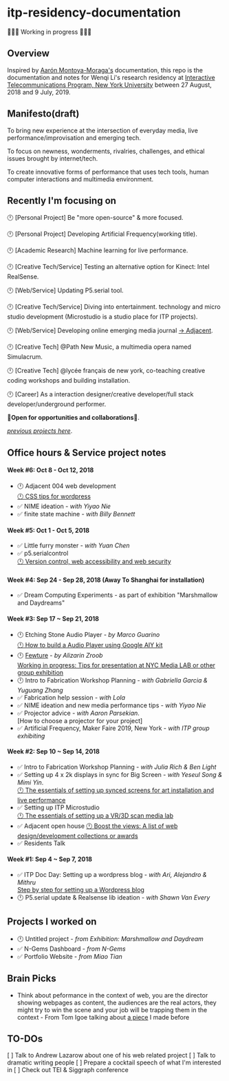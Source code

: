 # itp-residency-documentation
🤗🤗🤗 Working in progress 🤗🤗🤗

## Overview
Inspired by [Aarón Montoya-Moraga's](https://github.com/montoyamoraga/nyu-itp-research-resident) documentation, this repo is the documentation and notes for Wenqi Li's research residency at [Interactive Telecommunications Program, New York University](https://tisch.nyu.edu/itp) between 27 August, 2018 and 9  July, 2019.

## Manifesto(draft)
To bring new experience at the intersection of everyday media, live performance/improvisation and emerging tech.

To focus on newness, wonderments, rivalries, challenges, and ethical issues brought by internet/tech.

To create innovative forms of performance that uses tech tools, human computer interactions and multimedia environment.

## Recently I'm focusing on
🕛 [Personal Project] Be "more open-source" & more focused.  

🕛 [Personal Project] Developing Artificial Frequency(working title).  

🕛 [Academic Research] Machine learning for live performance.  

🕛 [Creative Tech/Service] Testing an alternative option for Kinect: Intel RealSense.  

🕛 [Web/Service] Updating P5.serial tool.  

🕛 [Creative Tech/Service] Diving into entertainment.   technology and micro studio development (Microstudio is a studio place for ITP projects).  

🕛 [Web/Service] Developing online emerging media journal  [-> Adjacent](https://itp.nyu.edu/adjacent/issue-3/).  

🕛 [Creative Tech] @Path New Music, a multimedia opera named Simulacrum.  

🕛 [Creative Tech] @lycée français de new york, co-teaching creative coding workshops and building installation.  

🕛 [Career] As a interaction designer/creative developer/full stack developer/underground performer.  

🤗**Open for opportunities and collaborations**🤗.  

*[previous projects here](www.wenqi.li)*.  
	
## Office hours & Service project notes
#### Week #6: Oct 8 - Oct 12, 2018
- 🕛 Adjacent 004 web development  
[🕛 CSS tips for wordpress]()
- ✅ NIME ideation - *with Yiyao Nie*
- ✅ finite state machine - *with Billy Bennett*
#### Week #5: Oct 1 - Oct 5, 2018
- ✅ Little furry monster - *with Yuan Chen*
- ✅ p5.serialcontrol  
[🕛 Version control, web accessibility and web security]()
#### Week #4: Sep 24 - Sep 28, 2018 (Away To Shanghai for installation) 
- ✅ Dream Computing Experiments - as part of exhibition "Marshmallow and Daydreams"
#### Week #3: Sep 17 ~ Sep 21, 2018
- 🕛 Etching Stone Audio Player - *by Marco Guarino*  
[🕛 How to build a Audio Player using Google AIY kit]() 
- 🕛 [Fewture](http://zroob.com/fewture/) - *by Alizarin Zroob*  
[Working in progress: Tips for presentation at NYC Media LAB or other group exhibition ]()
- 🕛 Intro to Fabrication Workshop Planning - *with Gabriella Garcia & Yuguang Zhang*
- ✅ Fabrication help session - *with Lola*
- ✅ NIME ideation and new media performance tips - *with Yiyao Nie*
- ✅ Projector advice - *with Aaron Parsekian*.  
[How to choose a projector for your project]
- ✅ Artificial Frequency, Maker Faire 2019, New York - *with ITP group exhibiting*
#### Week #2: Sep 10 ~ Sep 14, 2018
- ✅ Intro to Fabrication Workshop Planning - *with Julia Rich & Ben Light*
- ✅ Setting up 4 x 2k displays in sync for Big Screen - *with Yeseul Song & Mimi Yin*.  
[🕛 The essentials of setting up synced screens for art installation and live performance]()
- ✅ Setting up ITP Microstudio   
[🕛 The essentials of setting up a VR/3D scan media lab]()
- ✅ Adjacent open house
[🕛 Boost the views: A list of web design/development collections or awards]()
- ✅ Residents Talk

#### Week #1: Sep 4 ~ Sep 7, 2018
- ✅ ITP Doc Day: Setting up a wordpress blog - *with Ari, Alejandro & Mithru*  
	[Step by step for setting up a Wordpress blog](https://itp.nyu.edu/residents/itp-doc-day-2018/)
- 🕛 P5.serial update & Realsense lib ideation - *with Shawn Van Every*  

## Projects I worked on
- 🕛 Untitled project - *from Exhibition: Marshmallow and Daydream*
- ✅ N-Gems Dashboard - *from N-Gems*
- ✅ Portfolio Website - *from Miao Tian*

## Brain Picks 
- Think about peformance in the context of web, you are the director showing webpages as content, the audiences are the real actors, they might try to win the scene and your job will be trapping them in the context - From Tom Igoe talking about [a piece](https://www.wenqi.li/portfolio/pop-up-synth/) I made before

## TO-DOs
 [ ] Talk to Andrew Lazarow about one of his web related project
 [ ] Talk to dramatic writing people
 [ ] Prepare a cocktail speech of what I'm interested in
 [ ] Check out TEI & Siggraph conference
 
 